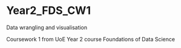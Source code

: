 # Year2_FDS_CW1

Data wrangling and visualisation

Coursework 1 from UoE Year 2 course Foundations of Data Science
